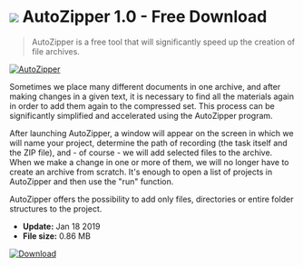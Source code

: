 # ![](https://cdn.softexe.net/static/icon/e/autozipper-9298.png) AutoZipper 1.0 - Free Download

> AutoZipper is a free tool that will significantly speed up the creation of file archives.

[![AutoZipper](https://gallery.dpcdn.pl/imgc/Tools/89235/g_-_420x350_1.5_-_x3ddc4392-266e-4a32-9b5f-268e8458dca1.jpg)](https://softexe.net/win/disks-files/compression/autozipper:abah.html)

Sometimes we place many different documents in one archive, and after making changes in a given text, it is necessary to find all the materials again in order to add them again to the compressed set. This process can be significantly simplified and accelerated using the AutoZipper program.
 
 After launching AutoZipper, a window will appear on the screen in which we will name your project, determine the path of recording (the task itself and the ZIP file), and - of course - we will add selected files to the archive. When we make a change in one or more of them, we will no longer have to create an archive from scratch. It's enough to open a list of projects in AutoZipper and then use the "run" function.
 
 AutoZipper offers the possibility to add only files, directories or entire folder structures to the project.


- **Update:** Jan 18 2019
- **File size:** 0.86 MB

[![Download](https://cdn.softexe.net/static/img/download.png)](https://softexe.net/win/disks-files/compression/autozipper:abah.html)

